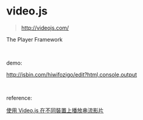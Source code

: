 # video.js

> http://videojs.com/

The Player Framework

<br />

demo:

http://jsbin.com/hiwifozigo/edit?html,console,output

<br />

reference:

[使用 Video.js 在不同裝置上播放串流影片](http://sweeteason.pixnet.net/blog/post/42655502-%E4%BD%BF%E7%94%A8-video.js-%E5%9C%A8%E4%B8%8D%E5%90%8C%E8%A3%9D%E7%BD%AE%E4%B8%8A%E6%92%AD%E6%94%BE-hls-%28http-live-stre)

